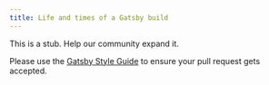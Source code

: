 ```yaml
---
title: Life and times of a Gatsby build
---
```


This is a stub. Help our community expand it.

Please use the [Gatsby Style Guide](/docs/gatsby-style-guide/) to ensure your
pull request gets accepted.
